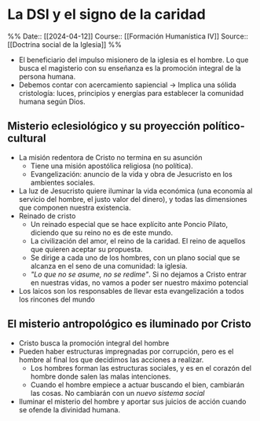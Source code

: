 # La DSI y el signo de la caridad

%%
Date:: [[2024-04-12]]
Course:: [[Formación Humanística IV]]
Source:: [[Doctrina social de la Iglesia]]
%%


- El beneficiario del impulso misionero de la iglesia es el hombre. Lo que busca el magisterio con su enseñanza es la promoción integral de la persona humana.
- Debemos contar con acercamiento sapiencial -> Implica una sólida cristología: luces, principios y energías para establecer la comunidad humana según Dios.

## Misterio eclesiológico y su proyección político-cultural

- La misión redentora de Cristo no termina en su asunción
	- Tiene una misión apostólica religiosa (no política).
	- Evangelización: anuncio de la vida y obra de Jesucristo en los ambientes sociales.
- La luz de Jesucristo quiere iluminar la vida económica (una economía al servicio del hombre, el justo valor del dinero), y todas las dimensiones que componen nuestra existencia.
- Reinado de cristo
	- Un reinado especial que se hace explícito ante Poncio Pilato, diciendo que su reino no es de este mundo.
	- La civilización del amor, el reino de la caridad. El reino de aquellos que quieren aceptar su propuesta.
	- Se dirige a cada uno de los hombres, con un plano social que se alcanza en el seno de una comunidad: la iglesia.
	- *"Lo que no se asume, no se redime"*. Si no dejamos a Cristo entrar en nuestras vidas, no vamos a poder ser nuestro máximo potencial
- Los laicos son los responsables de llevar esta evangelización a todos los rincones del mundo


## El misterio antropológico es iluminado por Cristo

- Cristo busca la promoción integral del hombre
- Pueden haber estructuras impregnadas por corrupción, pero es el hombre al final los que decidimos las acciones a realizar.
	- Los hombres forman las estructuras sociales, y es en el corazón del hombre donde salen las malas intenciones.
	- Cuando el hombre empiece a actuar buscando el bien, cambiarán las cosas. No cambiarán con un *nuevo sistema social*
- Iluminar el misterio del hombre y aportar sus juicios de acción cuando se ofende la divinidad humana.